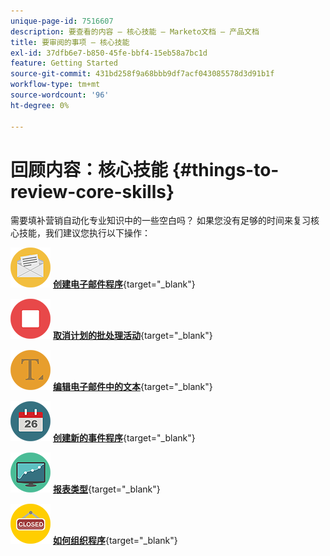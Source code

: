 ```yaml
---
unique-page-id: 7516607
description: 要查看的内容 — 核心技能 — Marketo文档 — 产品文档
title: 要审阅的事项 — 核心技能
exl-id: 37dfb6e7-b850-45fe-bbf4-15eb58a7bc1d
feature: Getting Started
source-git-commit: 431bd258f9a68bbb9df7acf043085578d3d91b1f
workflow-type: tm+mt
source-wordcount: '96'
ht-degree: 0%

---
```


# 回顾内容：核心技能 {#things-to-review-core-skills}

需要填补营销自动化专业知识中的一些空白吗？ 如果您没有足够的时间来复习核心技能，我们建议您执行以下操作：

![创建电子邮件程序](assets/office-28.png) [**创建电子邮件程序**](/help/marketo/product-docs/email-marketing/email-programs/creating-an-email-program/create-an-email-program.md){target="_blank"}

![取消计划的批处理活动](assets/multimedia-27.png) [**取消计划的批处理活动**](/help/marketo/product-docs/core-marketo-concepts/smart-campaigns/using-smart-campaigns/cancel-a-scheduled-batch-campaign-run.md){target="_blank"}

![编辑电子邮件中的文本](assets/graphic-design-tools-34.png) [**编辑电子邮件中的文本**](/help/marketo/product-docs/email-marketing/general/email-editor-2/edit-elements-in-an-email.md){target="_blank"}

![创建新的事件程序](assets/seo-57.png) [**创建新的事件程序**](/help/marketo/product-docs/demand-generation/events/understanding-events/create-a-new-event-program.md){target="_blank"}

![报表类型](assets/seo-04.png) [**报表类型**](/help/marketo/product-docs/reporting/basic-reporting/report-types/report-type-overview.md){target="_blank"}

![如何组织程序](assets/shopping-09.png) [**如何组织程序**](/help/marketo/product-docs/core-marketo-concepts/programs/working-with-programs/best-practice-how-to-organize-your-programs.md){target="_blank"}

